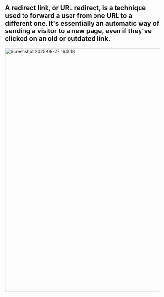 A redirect link, or URL redirect, is a technique used to forward a user from one URL to a different one. It's essentially an automatic way of sending a visitor to a new page, even if they've clicked on an old or outdated link.
------------------------------------------------

<img width="744" height="793" alt="Screenshot 2025-08-27 164018" src="https://github.com/user-attachments/assets/adf57288-2d39-4c41-8321-5dd770e71ec0" />
